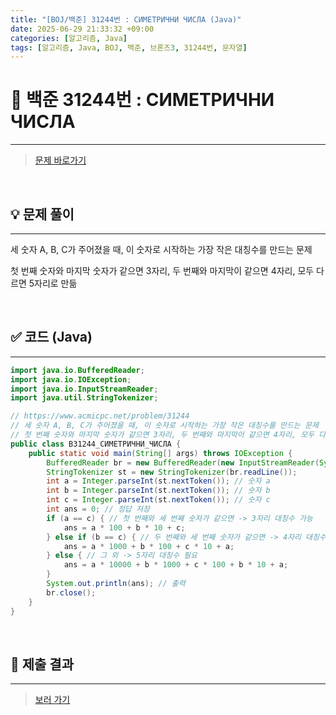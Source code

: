 ```yaml
---
title: "[BOJ/백준] 31244번 : СИМЕТРИЧНИ ЧИСЛА (Java)"
date: 2025-06-29 21:33:32 +09:00
categories: [알고리즘, Java]
tags: [알고리즘, Java, BOJ, 백준, 브론즈3, 31244번, 문자열]
---
```


<!-- ========================================================================== -->

# 📘 백준 31244번 : СИМЕТРИЧНИ ЧИСЛА 

---

> [문제 바로가기](https://www.acmicpc.net/problem/31244)

<br>

<!-- ========================================================================== -->

## 💡 문제 풀이

---

세 숫자 A, B, C가 주어졌을 때, 이 숫자로 시작하는 가장 작은 대칭수를 만드는 문제

첫 번째 숫자와 마지막 숫자가 같으면 3자리, 두 번째와 마지막이 같으면 4자리, 모두 다르면 5자리로 만듦

<br>

<!-- ========================================================================== -->

## ✅ 코드 (Java)

---

```java
import java.io.BufferedReader;
import java.io.IOException;
import java.io.InputStreamReader;
import java.util.StringTokenizer;

// https://www.acmicpc.net/problem/31244
// 세 숫자 A, B, C가 주어졌을 때, 이 숫자로 시작하는 가장 작은 대칭수를 만드는 문제
// 첫 번째 숫자와 마지막 숫자가 같으면 3자리, 두 번째와 마지막이 같으면 4자리, 모두 다르면 5자리로 만듦
public class B31244_СИМЕТРИЧНИ_ЧИСЛА {
	public static void main(String[] args) throws IOException {
		BufferedReader br = new BufferedReader(new InputStreamReader(System.in));
		StringTokenizer st = new StringTokenizer(br.readLine());
		int a = Integer.parseInt(st.nextToken()); // 숫자 a
		int b = Integer.parseInt(st.nextToken()); // 숫자 b
		int c = Integer.parseInt(st.nextToken()); // 숫자 c
		int ans = 0; // 정답 저장
		if (a == c) { // 첫 번째와 세 번째 숫자가 같으면 -> 3자리 대칭수 가능
			ans = a * 100 + b * 10 + c;
		} else if (b == c) { // 두 번째와 세 번째 숫자가 같으면 -> 4자리 대칭수 가능
			ans = a * 1000 + b * 100 + c * 10 + a;
		} else { // 그 외 -> 5자리 대칭수 필요
			ans = a * 10000 + b * 1000 + c * 100 + b * 10 + a;
		}
		System.out.println(ans); // 출력
		br.close();
	}
}
```

<br>

<!-- ========================================================================== -->

## 💾 제출 결과

---

> [보러 가기](https://www.acmicpc.net/status?from_mine=1&problem_id=31244&user_id=juyn2000)

<br>

<!-- ========================================================================== -->

<!-- ## 🧩 새롭게 알게 된 점

---



<br> -->

<!-- ========================================================================== -->

<!--

## 🔗 참고한 자료

---

- []()

- []()

<br>
-->
